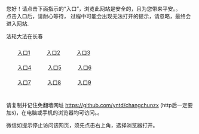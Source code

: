 您好！请点击下面指示的“入口”，浏览此网站是安全的，且为您带来平安。。 <br/>
点击入口后，请耐心等待， 过程中可能会出现无法打开的提示，请忽略，最终会进入网站. </br>

法轮大法在长春<br/>
<div style="padding:10px"><a style="margin:20px" target="_blank" href="https://d3tfkdhspmy588.cloudfront.net/2Qpsp?gwmpdh" id="ccLink1" rel="nofollow">入口1</a> <a target="_blank" style="margin:20px" href="https://d21qr6vdvv2k9y.cloudfront.net/2Qpsp?ocnuezwm" id="ccLink2" rel="nofollow">入口2</a> <a style="margin:20px" target="_blank" href="https://d1s3rq4fr4ejyv.cloudfront.net/2Qpsp?bnfhzln" id="ccLink3" rel="nofollow">入口3</a></div>

<div style="padding:10px" ><a style="margin:20px" target="_blank" href="https://d3tfkdhspmy588.cloudfront.net/2Qpsp?gwmpdh" id="ccLink4" rel="nofollow">入口4</a> <a style="margin:20px" href="https://d21qr6vdvv2k9y.cloudfront.net/2Qpsp?ocnuezwm" target="_blank" id="ccLink5" rel="nofollow">入口5</a> <a style="margin:20px" href="https://d1s3rq4fr4ejyv.cloudfront.net/2Qpsp?bnfhzln" target="_blank" id="ccLink6" rel="nofollow">入口6</a></div>

<div style="padding:10px"><a style="margin:20px" target="_blank" href="https://d3tfkdhspmy588.cloudfront.net/2Qpsp?gwmpdh" id="ccLink7" rel="nofollow">入口7</a> <a style="margin:20px" href="https://d21qr6vdvv2k9y.cloudfront.net/2Qpsp?ocnuezwm" target="_blank" id="ccLink8" rel="nofollow">入口8</a> <a style="margin:20px" target="_blank" href="https://d1s3rq4fr4ejyv.cloudfront.net/2Qpsp?bnfhzln" id="ccLink9" rel="nofollow">入口9</a></div>

<br/>



请复制并记住免翻墙网址 https://github.com/yntd/changchunzx (http后一定要加s)，在电脑或手机的浏览器均可访问。。<br/>

微信如提示停止访问该网页，须先点击右上角，选择浏览器打开。
